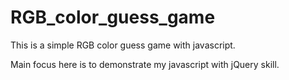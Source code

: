 # RGB_color_guess_game
This is a simple RGB color guess game with javascript.

Main focus here is to demonstrate my javascript with jQuery skill.
